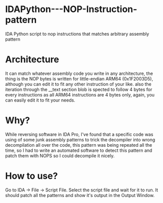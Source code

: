 # IDAPython---NOP-Instruction-pattern
IDA Python script to nop instructions that matches arbitrary assembly pattern

# Architecture
It can match whatever assembly code you write in any architecture, the thing is the NOP bytes is written for little-endian ARM64 (0x1F2003D5), although you can edit it to fit any other instruction of your like. also the iteration through the __text section blob is spected to follow 4 bytes for every instructions
as all ARM64 instructions are 4 bytes only, again, you can easily edit it to fit your needs.

# Why?
While reversing software in IDA Pro, I've found that a specific code was using of some junk assembly patterns to trick the decompiler into wrong decompilation all over the code, this pattern was being repeated all the time, so I had to write an automated software to detect this pattern and patch them with NOPS
so I could decompile it nicely.

# How to use?
Go to IDA -> File -> Script File. Select the script file and wait for it to run. It should patch all the patterns and show it's output in the Output Window.
